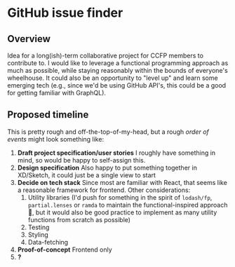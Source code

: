 # GitHub issue finder

## Overview

Idea for a long(ish)-term collaborative project for CCFP members to contribute to. I would like to leverage a functional programming approach as much as possible, while staying reasonably within the bounds of everyone's wheelhouse. It could also be an opportunity to "level up" and learn some emerging tech (e.g., since we'd be using GitHub API's, this could be a good for getting familiar with GraphQL).

## Proposed timeline

This is pretty rough and off-the-top-of-my-head, but a rough _order of events_ might look something like:
1. **Draft project specification/user stories** I roughly have something in mind, so would be happy to self-assign this.
2. **Design specification** Also happy to put something together in XD/Sketch, it could just be a single view to start
3. **Decide on tech stack** Since most are familiar with React, that seems like a reasonable framework for frontend. Other considerations:
    1. Utility libraries (I'd push for something in the spirit of `lodash/fp`, `partial.lenses` or `ramda` to maintain the functional-inspired approach 🙂, but it would also be good practice to implement as many utility functions from scratch as possible)
    2. Testing
    3. Styling
    4. Data-fetching
4. **Proof-of-concept** Frontend only
5. **?**
